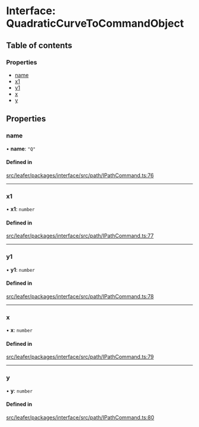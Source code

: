 # Interface: QuadraticCurveToCommandObject

## Table of contents

### Properties

- [name](QuadraticCurveToCommandObject.md#name)
- [x1](QuadraticCurveToCommandObject.md#x1)
- [y1](QuadraticCurveToCommandObject.md#y1)
- [x](QuadraticCurveToCommandObject.md#x)
- [y](QuadraticCurveToCommandObject.md#y)

## Properties

### name

• **name**: ``"Q"``

#### Defined in

[src/leafer/packages/interface/src/path/IPathCommand.ts:76](https://github.com/leaferjs/leafer/blob/ddf9650d989917c451947b101193d83f38b9fdcf/packages/interface/src/path/IPathCommand.ts#L76)

___

### x1

• **x1**: `number`

#### Defined in

[src/leafer/packages/interface/src/path/IPathCommand.ts:77](https://github.com/leaferjs/leafer/blob/ddf9650d989917c451947b101193d83f38b9fdcf/packages/interface/src/path/IPathCommand.ts#L77)

___

### y1

• **y1**: `number`

#### Defined in

[src/leafer/packages/interface/src/path/IPathCommand.ts:78](https://github.com/leaferjs/leafer/blob/ddf9650d989917c451947b101193d83f38b9fdcf/packages/interface/src/path/IPathCommand.ts#L78)

___

### x

• **x**: `number`

#### Defined in

[src/leafer/packages/interface/src/path/IPathCommand.ts:79](https://github.com/leaferjs/leafer/blob/ddf9650d989917c451947b101193d83f38b9fdcf/packages/interface/src/path/IPathCommand.ts#L79)

___

### y

• **y**: `number`

#### Defined in

[src/leafer/packages/interface/src/path/IPathCommand.ts:80](https://github.com/leaferjs/leafer/blob/ddf9650d989917c451947b101193d83f38b9fdcf/packages/interface/src/path/IPathCommand.ts#L80)
